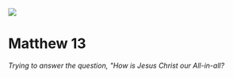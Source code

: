 <img class="intro-right" src="/images/art-matthew.jpg">

# Matthew 13

*Trying to answer the question, "How is Jesus Christ our All-in-all?*
